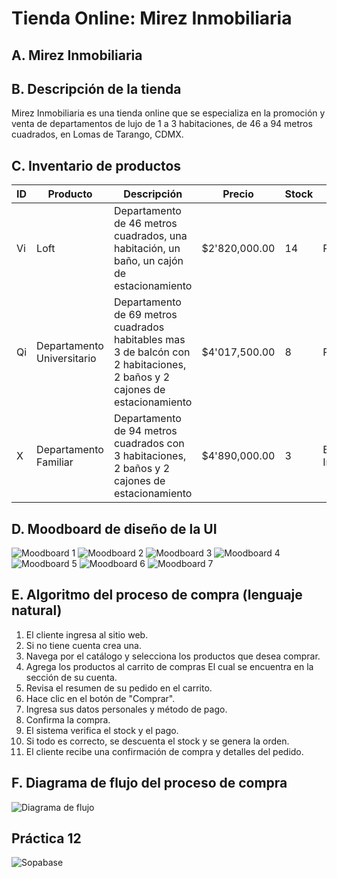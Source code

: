 # Tienda Online: Mirez Inmobiliaria

## A. Mirez Inmobiliaria

## B. Descripción de la tienda
Mirez Inmobiliaria es una tienda online que se especializa en la promoción y venta de departamentos de lujo de 1 a 3 habitaciones, de 46 a 94 metros cuadrados, en Lomas de Tarango, CDMX.

## C. Inventario de productos

| ID | Producto        | Descripción                         | Precio | Stock | Entrega     |
|----|------------------|-------------------------------------|--------|-------|----------------|
| Vi  | Loft | Departamento de 46 metros cuadrados, una habitación, un baño, un cajón de estacionamiento    | $2'820,000.00  | 14     | Preventa   |
| Qi  | Departamento Universitario | Departamento de 69 metros cuadrados habitables mas 3 de balcón con 2 habitaciones, 2 baños y 2 cajones de estacionamiento| $4'017,500.00   | 8   | Preventa   
| X  | Departamento Familiar| Departamento de 94 metros cuadrados con 3 habitaciones, 2 baños y 2 cajones de estacionamiento| $4'890,000.00   | 3   | Entrega Inmediata            |


## D. Moodboard de diseño de la UI

![Moodboard 1](./assets/1.png)
![Moodboard 2](./assets/2.png)
![Moodboard 3](./assets/3.png)
![Moodboard 4](./assets/4.png)
![Moodboard 5](./assets/5.png)
![Moodboard 6](./assets/6.png)
![Moodboard 7](./assets/7.png)

## E. Algoritmo del proceso de compra (lenguaje natural)

1. El cliente ingresa al sitio web.
2. Si no tiene cuenta crea una.
3. Navega por el catálogo y selecciona los productos que desea comprar.
4. Agrega los productos al carrito de compras El cual se encuentra en la sección de su cuenta.
5. Revisa el resumen de su pedido en el carrito.
6. Hace clic en el botón de "Comprar".
7. Ingresa sus datos personales y método de pago.
8. Confirma la compra.
9. El sistema verifica el stock y el pago.
10. Si todo es correcto, se descuenta el stock y se genera la orden.
11. El cliente recibe una confirmación de compra y detalles del pedido.

## F. Diagrama de flujo del proceso de compra

![Diagrama de flujo](./assets/Diagrama.png)

## Práctica 12

![Sopabase](./assets/Captura%20de%20pantalla%202025-05-05%20225134.png)
